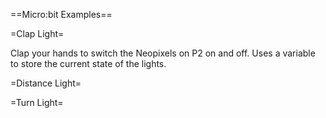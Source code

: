 ==Micro:bit Examples==

=Clap Light=

Clap your hands to switch the Neopixels on P2 on and off. Uses a variable to store the current state of the lights.

=Distance Light=

=Turn Light=